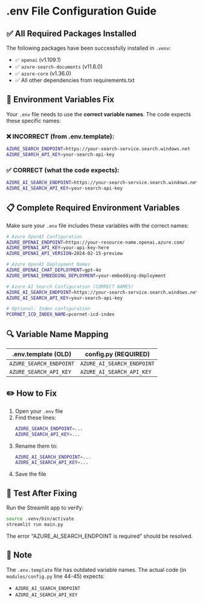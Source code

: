 # .env File Configuration Guide

## ✅ All Required Packages Installed

The following packages have been successfully installed in `.venv`:
- ✅ `openai` (v1.109.1)
- ✅ `azure-search-documents` (v11.6.0)
- ✅ `azure-core` (v1.36.0)
- ✅ All other dependencies from requirements.txt

## 🔧 Environment Variables Fix

Your `.env` file needs to use the **correct variable names**. The code expects these specific names:

### ❌ INCORRECT (from .env.template):
```bash
AZURE_SEARCH_ENDPOINT=https://your-search-service.search.windows.net
AZURE_SEARCH_API_KEY=your-search-api-key
```

### ✅ CORRECT (what the code expects):
```bash
AZURE_AI_SEARCH_ENDPOINT=https://your-search-service.search.windows.net
AZURE_AI_SEARCH_API_KEY=your-search-api-key
```

## 📋 Complete Required Environment Variables

Make sure your `.env` file includes these variables with the correct names:

```bash
# Azure OpenAI Configuration
AZURE_OPENAI_ENDPOINT=https://your-resource-name.openai.azure.com/
AZURE_OPENAI_API_KEY=your-api-key-here
AZURE_OPENAI_API_VERSION=2024-02-15-preview

# Azure OpenAI Deployment Names
AZURE_OPENAI_CHAT_DEPLOYMENT=gpt-4o
AZURE_OPENAI_EMBEDDING_DEPLOYMENT=your-embedding-deployment

# Azure AI Search Configuration (CORRECT NAMES)
AZURE_AI_SEARCH_ENDPOINT=https://your-search-service.search.windows.net
AZURE_AI_SEARCH_API_KEY=your-search-api-key

# Optional: Index configuration
PCORNET_ICD_INDEX_NAME=pcornet-icd-index
```

## 🔍 Variable Name Mapping

| .env.template (OLD)       | config.py (REQUIRED)        |
|---------------------------|----------------------------|
| `AZURE_SEARCH_ENDPOINT`   | `AZURE_AI_SEARCH_ENDPOINT` |
| `AZURE_SEARCH_API_KEY`    | `AZURE_AI_SEARCH_API_KEY`  |

## ✏️ How to Fix

1. Open your `.env` file
2. Find these lines:
   ```bash
   AZURE_SEARCH_ENDPOINT=...
   AZURE_SEARCH_API_KEY=...
   ```
3. Rename them to:
   ```bash
   AZURE_AI_SEARCH_ENDPOINT=...
   AZURE_AI_SEARCH_API_KEY=...
   ```
4. Save the file

## 🧪 Test After Fixing

Run the Streamlit app to verify:
```bash
source .venv/bin/activate
streamlit run main.py
```

The error "AZURE_AI_SEARCH_ENDPOINT is required" should be resolved.

## 📝 Note

The `.env.template` file has outdated variable names. The actual code (in `modules/config.py` line 44-45) expects:
- `AZURE_AI_SEARCH_ENDPOINT`
- `AZURE_AI_SEARCH_API_KEY`

